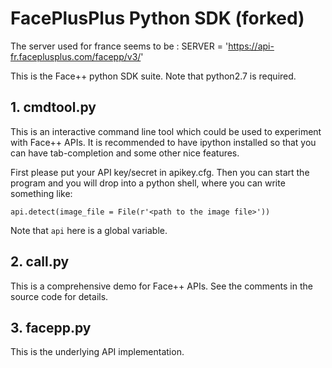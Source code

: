 # FacePlusPlus Python SDK (forked)

The server used for france seems to be :
SERVER = 'https://api-fr.faceplusplus.com/facepp/v3/'

This is the Face++ python SDK suite. Note that python2.7 is required.

## 1. cmdtool.py
This is an interactive command line tool which could be used to experiment
with Face++ APIs. It is recommended to have ipython installed so that you can
have tab-completion and some other nice features.

First please put your API key/secret in apikey.cfg. Then you can start the program
and you will drop into a python shell, where you can write something like:

    api.detect(image_file = File(r'<path to the image file>'))

Note that `api` here is a global variable.

## 2. call.py
This is a comprehensive demo for Face++ APIs. See the comments in the source
code for details.

## 3. facepp.py

This is the underlying API implementation.
